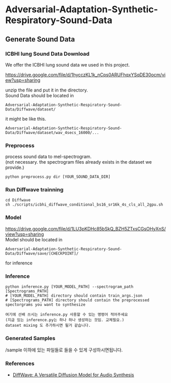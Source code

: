 # Adversarial-Adaptation-Synthetic-Respiratory-Sound-Data

## Generate Sound Data


### ICBHI lung Sound Data Download
We offer the ICBHI lung sound data we used in this project.

https://drive.google.com/file/d/1hycczKL1k_nCps0ARUFhqxYSqDE30ocm/view?usp=sharing

unzip the file and put it in the directory.  
Sound Data should be located in
```
Adversarial-Adaptation-Synthetic-Respiratory-Sound-Data/Diffwave/dataset/
```
it might be like this.
```
Adversarial-Adaptation-Synthetic-Respiratory-Sound-Data/Diffwave/dataset/wav_4secs_16000/...
```

### Preprocess
process sound data to mel-spectrogram.  
(not necessary. the spectrogram files already exists in the dataset we provide.)
```
python preprocess.py dir [YOUR_SOUND_DATA_DIR] 
```

### Run Diffwave trainning
```
cd Diffwave
sh ./scripts/icbhi_diffwave_conditional_bs16_sr16k_4s_cls_all_2gpu.sh
```

### Model
https://drive.google.com/file/d/1LU3pKDHc85bSkQ_BZH5ZTxsCGsOHyXnS/view?usp=sharing  
Model should be located in
```
Adversarial-Adaptation-Synthetic-Respiratory-Sound-Data/Diffwave/save/[CHECKPOINT]/
```
for inference
### Inference
```
python inference.py [YOUR_MODEL_PATH] --spectrogram_path [Spectrograms_PATH]
# [YOUR_MODEL_PATH] directory should contain train_args.json
# [Spectrograms_PATH] directory should contain the preprocessed spectorgrams you want to synthesize 

여기에 선배 쓰시는 inference.py 사용할 수 있는 명령어 적어주세요
(지금 있는 inference.py는 하나 하나 생성하는 것임. 교체필요.)
dataset mixing 도 추가하시면 될거 같습니다.
```

### Generated Samples
/sample 이하에 있는 파일들로 들을 수 있게 구성하시면됩니다.

### References
- [DiffWave: A Versatile Diffusion Model for Audio Synthesis](https://arxiv.org/pdf/2009.09761.pdf)
